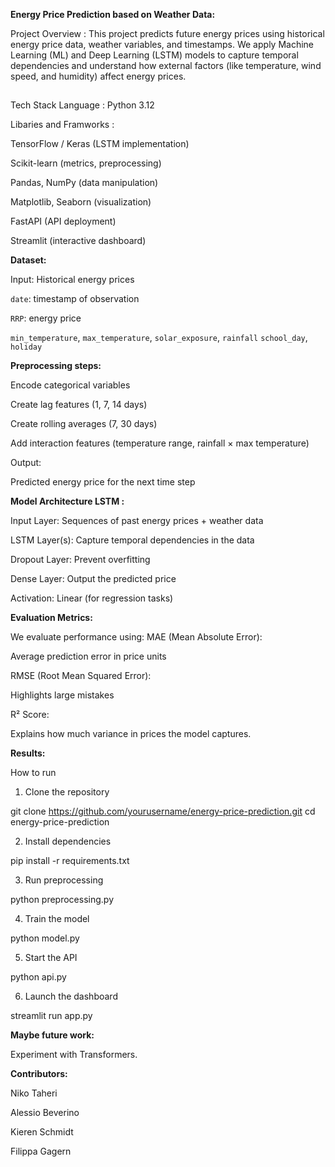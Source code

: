 
**Energy Price Prediction based on Weather Data:**


Project Overview :
This project predicts future energy prices using historical energy price data, weather variables, and timestamps.
We apply Machine Learning (ML) and Deep Learning (LSTM) models to capture temporal dependencies and understand how external factors (like temperature, wind speed, and humidity) affect energy prices.



##
Tech Stack
Language : Python 3.12

Libaries and Framworks :

TensorFlow / Keras (LSTM implementation)

Scikit-learn (metrics, preprocessing)

Pandas, NumPy (data manipulation)

Matplotlib, Seaborn (visualization)

FastAPI (API deployment)

Streamlit (interactive dashboard)



**Dataset:**


Input:
Historical energy prices

`date`: timestamp of observation

`RRP`: energy price

`min_temperature`, `max_temperature`, `solar_exposure`, `rainfall`
   `school_day`, `holiday`

   **Preprocessing steps:**

   Encode categorical variables

   Create lag features (1, 7, 14 days)

   Create rolling averages (7, 30 days)

   Add interaction features (temperature range, rainfall × max temperature)




Output:

Predicted energy price for the next time step





**Model Architecture  LSTM :**

Input Layer: Sequences of past energy prices + weather data

LSTM Layer(s): Capture temporal dependencies in the data

Dropout Layer: Prevent overfitting

Dense Layer: Output the predicted price

Activation: Linear (for regression tasks)





**Evaluation Metrics:**

We evaluate performance using:
MAE (Mean Absolute Error):

Average prediction error in price units

RMSE (Root Mean Squared Error):

Highlights large mistakes

R² Score:

Explains how much variance in prices the model captures.



**Results:**




How to run

1. Clone the repository

git clone https://github.com/yourusername/energy-price-prediction.git
cd energy-price-prediction

2. Install dependencies

pip install -r requirements.txt

3. Run preprocessing

python preprocessing.py


4. Train the model


python model.py

5. Start the API

python api.py


6. Launch the dashboard

streamlit run app.py





**Maybe future work:**

Experiment with Transformers.



**Contributors:**


Niko Taheri

Alessio Beverino

Kieren Schmidt

Filippa Gagern
